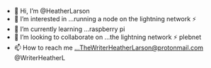 - 👋 Hi, I’m @HeatherLarson
- 👀 I’m interested in ...running a node on the lightning network ⚡️
- 🌱 I’m currently learning ...raspberry pi 
- 💞️ I’m looking to collaborate on ...the lightning network ⚡️ plebnet 
- 📫 How to reach me ...TheWriterHeatherLarson@protonmail.com @WriterHeatherL

<!---
HeatherLarson/HeatherLarson is a ✨ special ✨ repository because its `README.md` (this file) appears on your GitHub profile.
You can click the Preview link to take a look at your changes.
--->
